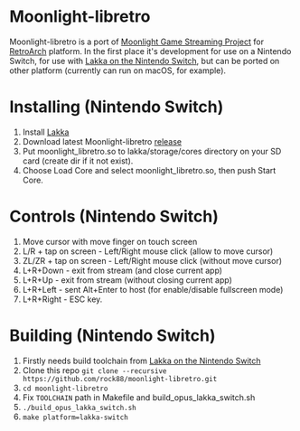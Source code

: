 # Moonlight-libretro

Moonlight-libretro is a port of [Moonlight Game Streaming Project](https://github.com/moonlight-stream "Moonlight Game Streaming Project") for [RetroArch](https://www.retroarch.com "RetroArch") platform.
In the first place it's development for use on a Nintendo Switch, for use with [Lakka on the Nintendo Switch](https://lakka-switch.github.io/documentation/ "Lakka on the Nintendo Switch"), but can be ported on other platform (currently can run on macOS, for example).

# Installing (Nintendo Switch)
1. Install [Lakka](https://lakka-switch.github.io/documentation/installation.html "Lakka")
2. Download latest Moonlight-libretro [release](https://github.com/rock88/moonlight-libretro/releases "release")
3. Put moonlight_libretro.so to lakka/storage/cores directory on your SD card (create dir if it not exist).
4. Choose Load Core and select moonlight_libretro.so, then push Start Core.

# Controls (Nintendo Switch)
1. Move cursor with move finger on touch screen
2. L/R + tap on screen - Left/Right mouse click (allow to move cursor)
3. ZL/ZR + tap on screen - Left/Right mouse click (without move cursor)
4. L+R+Down - exit from stream (and close current app)
5. L+R+Up - exit from stream (without closing current app)
6. L+R+Left - sent Alt+Enter to host (for enable/disable fullscreen mode)
7. L+R+Right - ESC key.

# Building (Nintendo Switch)
1. Firstly needs build toolchain from [Lakka on the Nintendo Switch](https://github.com/lakka-switch/Lakka-LibreELEC)
2. Clone this repo `git clone --recursive https://github.com/rock88/moonlight-libretro.git`
3. `cd moonlight-libretro`
4. Fix `TOOLCHAIN` path in Makefile and build_opus_lakka_switch.sh
5. `./build_opus_lakka_switch.sh`
6. `make platform=lakka-switch`
